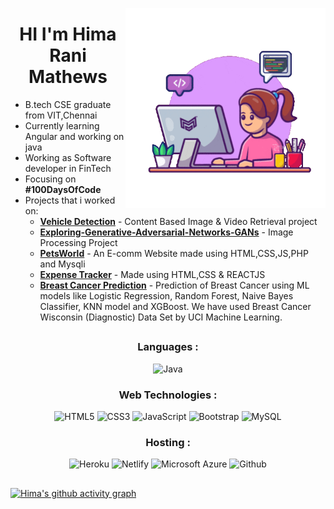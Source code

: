 [<img align='right' src="./Images/g2.gif" width="320">]()

<h1 align="center">HI I'm Hima Rani Mathews   </h1>

- B.tech CSE graduate from VIT,Chennai<br />
- Currently learning Angular and working on java
- Working as Software developer in FinTech
- Focusing on **#100DaysOfCode**
- Projects that i worked on:
  - [**Vehicle Detection**](https://github.com/HimaRaniMathews/Vehicle-Detection-Classification-and-Counting) - Content Based Image & Video Retrieval project
  - [**Exploring-Generative-Adversarial-Networks-GANs**](https://github.com/HimaRaniMathews/Exploring-Generative-Adversarial-Networks-GANs) - Image Processing Project
  - [**PetsWorld**](https://github.com/HimaRaniMathews/PETSWORLD-Ecommerce_Website) - An E-comm Website made using HTML,CSS,JS,PHP and Mysqli
  - [**Expense Tracker**](https://himaranimathews-expensetracker.netlify.app/) - Made using HTML,CSS & REACTJS
  - [**Breast Cancer Prediction**](https://github.com/HimaRaniMathews/Breast-Cancer-Prediciton) - Prediction of Breast Cancer using ML models like Logistic Regression, Random Forest, Naive Bayes Classifier, KNN model and XGBoost. We have used Breast Cancer Wisconsin (Diagnostic) Data Set by UCI Machine Learning.
##

<div align="center">
  
### Languages :
  <img alt="Java" src="https://img.shields.io/badge/java-%23ED8B00.svg?style=for-the-badge&logo=java&logoColor=white"/>
</div>

<div align="center">
  
### Web Technologies :
<img alt="HTML5" src="https://img.shields.io/badge/html5-%23E34F26.svg?style=for-the-badge&logo=html5&logoColor=white"/>
<img alt="CSS3" src="https://img.shields.io/badge/css3-%231572B6.svg?style=for-the-badge&logo=css3&logoColor=white"/> 
<img alt="JavaScript" src="https://img.shields.io/badge/javascript-%23323330.svg?style=for-the-badge&logo=javascript&logoColor=%23F7DF1E"/> 
<img alt="Bootstrap" src="https://img.shields.io/badge/bootstrap-%23563D7C.svg?style=for-the-badge&logo=bootstrap&logoColor=white"/> 
<img alt="MySQL" src="https://img.shields.io/badge/mysql-%2300f.svg?style=for-the-badge&logo=mysql&logoColor=white"/>
</div>

<div align="center">
  
### Hosting :
  <img alt="Heroku" src="https://img.shields.io/badge/Heroku-430098?style=for-the-badge&logo=heroku&logoColor=white"/>
  <img alt="Netlify" src="https://img.shields.io/badge/Netlify-00C7B7?style=for-the-badge&logo=netlify&logoColor=white"/>
  <img alt="Microsoft Azure" src="https://img.shields.io/badge/microsoft%20azure-0089D6?style=for-the-badge&logo=microsoft-azure&logoColor=white"/>
  <img alt="Github" src="https://img.shields.io/badge/GitHub_Actions-2088FF?style=for-the-badge&logo=github-actions&logoColor=white"/>
</div>

 
##  
[![Hima's github activity graph](https://github-readme-activity-graph.vercel.app/graph?username=HimaRaniMathews&theme=react-dark)](https://github.com/HimaRaniMathews/github-readme-activity-graph)






